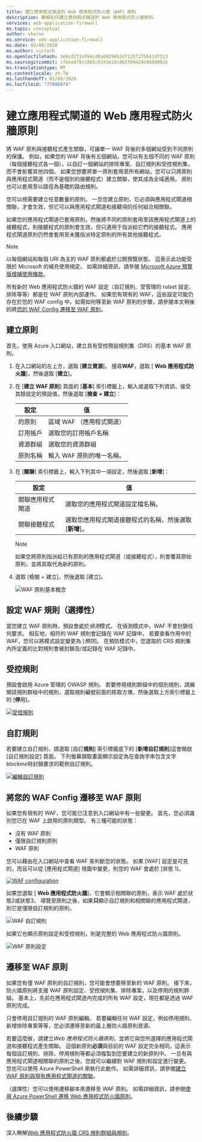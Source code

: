```yaml
---
title: 建立應用程式閘道的 Web 應用程式防火牆（WAF）原則
description: 瞭解如何建立應用程式閘道的 Web 應用程式防火牆原則。
services: web-application-firewall
ms.topic: conceptual
author: vhorne
ms.service: web-application-firewall
ms.date: 02/08/2020
ms.author: victorh
ms.openlocfilehash: 3e8cd2f1e594cd6a60296b2df135f275641df313
ms.sourcegitcommit: cfbea479cc065c6343e10c8b5f09424e9809092e
ms.translationtype: MT
ms.contentlocale: zh-TW
ms.lasthandoff: 02/08/2020
ms.locfileid: "77086974"
---
```

# <a name="create-web-application-firewall-policies-for-application-gateway"></a>建立應用程式閘道的 Web 應用程式防火牆原則

將 WAF 原則與接聽程式產生關聯，可讓單一 WAF 背後的多個網站受到不同原則的保護。 例如，如果您的 WAF 背後有五個網站，您可以有五個不同的 WAF 原則（每個接聽程式各一個），以自訂一個網站的排除專案、自訂規則和受控規則集，而不會影響其他四個。 如果您想要將單一原則套用至所有網站，您可以只將原則與應用程式閘道（而不是個別的接聽程式）建立關聯，使其成為全域適用。 原則也可以套用至以路徑為基礎的路由規則。 

您可以視需要建立任意數量的原則。 一旦您建立原則，它必須與應用程式閘道相關聯，才會生效，但它可以與應用程式閘道和接聽項的任何組合相關聯。 

如果您的應用程式閘道已套用原則，然後將不同的原則套用至該應用程式閘道上的接聽程式，則接聽程式的原則會生效，但只適用于指派給它們的接聽程式。 應用程式閘道原則仍然會套用至未獲指派特定原則的所有其他接聽程式。 

   > [!NOTE]
   > 以每個網站和每個 URI 為主的 WAF 原則都處於公開預覽狀態。 這表示此功能受限於 Microsoft 的補充使用規定。 如需詳細資訊，請參閱 [Microsoft Azure 預覽版增補使用條款](https://azure.microsoft.com/support/legal/preview-supplemental-terms/)。

所有新的 Web 應用程式防火牆的 WAF 設定（自訂規則、受管理的 rulset 設定、排除等等）都是在 WAF 原則內部運作。 如果您有現有的 WAF，這些設定可能仍存在於您的 WAF config 中。如需如何移至新 WAF 原則的步驟，請參閱本文稍後的將[您的 WAF Config 遷移至 WAF 原則](#migrate)。 

## <a name="create-a-policy"></a>建立原則

首先，使用 Azure 入口網站，建立具有受控預設規則集（DRS）的基本 WAF 原則。

1. 在入口網站的左上方，選取 [**建立資源**]。 搜尋**WAF**，選取 [ **Web 應用程式防火牆**]，然後選取 [**建立**]。
2. 在 [**建立 WAF 原則**] 頁面的 [**基本**] 索引標籤上，輸入或選取下列資訊、接受其餘設定的預設值，然後選取 [**檢查 + 建立**]：

   |設定  |值  |
   |---------|---------|
   |的原則     |區域 WAF （應用程式閘道）|
   |訂用帳戶     |選取您的訂用帳戶名稱|
   |資源群組     |選取您的資源群組|
   |原則名稱     |輸入 WAF 原則的唯一名稱。|
3. 在 [**關聯**] 索引標籤上，輸入下列其中一項設定，然後選取 [**新增**]：

   |設定  |值  |
   |---------|---------|
   |關聯應用程式閘道     |選取您的應用程式閘道設定檔名稱。|
   |關聯接聽程式     |選取您應用程式閘道接聽程式的名稱，然後選取 [**新增**]。|

   > [!NOTE]
   > 如果您將原則指派給已有原則的應用程式閘道（或接聽程式），則會覆寫原始原則，並將其取代為新的原則。
4. 選取 [檢閱 + 建立]，然後選取 [建立]。

   ![WAF 原則基本概念](../media/create-waf-policy-ag/waf-policy-basics.png)

## <a name="configure-waf-rules-optional"></a>設定 WAF 規則（選擇性）

當您建立 WAF 原則時，預設會處於*偵測*模式。 在偵測模式中，WAF 不會封鎖任何要求。 相反地，相符的 WAF 規則會記錄在 WAF 記錄中。 若要查看作用中的 WAF，您可以將模式設定變更為 [*預防*]。 在預防模式中，您選取的 CRS 規則集內所定義的比對規則會被封鎖及/或記錄在 WAF 記錄中。

## <a name="managed-rules"></a>受控規則

預設會啟用 Azure 管理的 OWASP 規則。 若要停用規則群組中的個別規則，請展開該規則群組中的規則，選取規則編號前面的核取方塊，然後選取上方索引標籤上的 [**停**用]。

[![受控規則](../media/create-waf-policy-ag/managed-rules.png)](../media/create-waf-policy-ag/managed-rules-lrg.png#lightbox)

## <a name="custom-rules"></a>自訂規則

若要建立自訂規則，請選取 [自訂**規則**] 索引標籤底下的 [**新增自訂規則**]這會開啟 [自訂規則設定] 頁面。 下列螢幕擷取畫面顯示設定為在查詢字串包含文字*blockme*時封鎖要求的範例自訂規則。

[![編輯自訂規則](../media/create-waf-policy-ag/edit-custom-rule.png)](../media/create-waf-policy-ag/edit-custom-rule-lrg.png#lightbox)

## <a name="migrate"></a>將您的 WAF Config 遷移至 WAF 原則

如果您有現有的 WAF，您可能已注意到入口網站中有一些變更。 首先，您必須識別您已在 WAF 上啟用的原則類型。 有三種可能的狀態：

- 沒有 WAF 原則
- 僅限自訂規則原則
- WAF 原則

您可以藉由在入口網站中查看 WAF 來判斷您的狀態。 如果 [WAF] 設定是可見的，而且可以從 [應用程式閘道] 視圖中變更，則您的 WAF 會處於 [狀態 1]。

[![WAF configuration](../media/create-waf-policy-ag/waf-configure.png)](../media/create-waf-policy-ag/waf-configure-lrg.png#lightbox)

如果您選取 [ **Web 應用程式防火牆**]，它會顯示相關聯的原則，表示 WAF 處於狀態2或狀態3。 導覽至原則之後，如果**只**顯示自訂規則和相關聯的應用程式閘道，則它是僅限自訂規則的原則。

![WAF 自訂規則](../media/create-waf-policy-ag/waf-custom-rules.png)

如果它也顯示原則設定和受控規則，則是完整的 Web 應用程式防火牆原則。 

![WAF 原則設定](../media/create-waf-policy-ag/waf-policy-settings.png)

## <a name="migrate-to-waf-policy"></a>遷移至 WAF 原則

如果您有僅 WAF 原則的自訂規則，您可能會想要移至新的 WAF 原則。 接下來，防火牆原則將支援 WAF 原則設定、受控規則集、排除專案，以及停用的規則群組。 基本上，先前在應用程式閘道內完成的所有 WAF 設定，現在都是透過 WAF 原則完成。 

只會停用自訂規則的 WAF 原則編輯。 若要編輯任何 WAF 設定，例如停用規則、新增排除專案等等，您必須遷移至新的最上層防火牆原則資源。

若要這麼做，請建立*Web 應用程式防火牆原則*，並將它與您所選擇的應用程式閘道和接聽程式產生關聯。 這個新原則**必須**與目前的 WAF 設定完全相同，這表示每個自訂規則、排除、停用規則等都必須複製到您要建立的新原則中。 一旦有與應用程式閘道相關聯的原則之後，您就可以繼續對 WAF 規則和設定進行變更。 您也可以使用 Azure PowerShell 來執行此動作。 如需詳細資訊，請參閱[建立 WAF 原則與現有應用程式閘道的關聯](associate-waf-policy-existing-gateway.md)。

（選擇性）您可以使用遷移腳本來遷移至 WAF 原則。 如需詳細資訊，請參閱[使用 Azure PowerShell 遷移 Web 應用程式防火牆原則](migrate-policy.md)。

## <a name="next-steps"></a>後續步驟

深入瞭解[Web 應用程式防火牆 CRS 規則群組與規則](application-gateway-crs-rulegroups-rules.md)。
